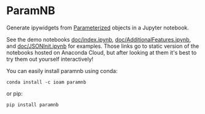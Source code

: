 # ParamNB

Generate ipywidgets from [Parameterized](https://github.com/ioam/param) objects in a Jupyter notebook.

See the demo notebooks 
[doc/index.ipynb](https://anaconda.org/jbednar/paramnb), [doc/AdditionalFeatures.ipynb](https://anaconda.org/cball/paramnb-additional_features), and 
[doc/JSONInit.ipynb](https://anaconda.org/jbednar/jsoninit)
for examples.  Those links go to static version of the notebooks 
hosted on Anaconda Cloud, but after looking at them it's best to try
them out yourself interactively!

You can easily install paramnb using conda:

```
conda install -c ioam paramnb
```

or pip:

```
pip install paramnb
```


